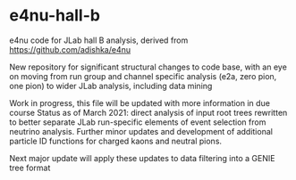 # e4nu-hall-b
e4nu code for JLab hall B analysis, derived from https://github.com/adishka/e4nu

New repository for significant structural changes to code base, with an eye on moving from run group and channel specific analysis (e2a, zero pion, one pion) to wider JLab analysis, including data mining

Work in progress, this file will be updated with more information in due course
Status as of March 2021: direct analysis of input root trees rewritten to better separate JLab run-specific elements of event selection from neutrino analysis. Further minor updates and development of additional particle ID functions for charged kaons and neutral pions.

Next major update will apply these updates to data filtering into a GENIE tree format
